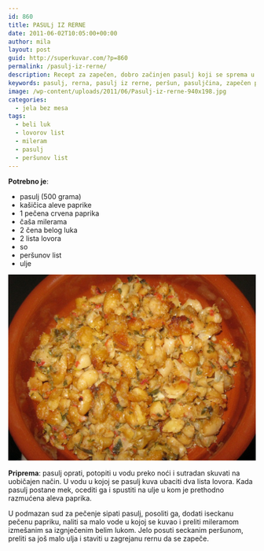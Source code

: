 ```yaml
---
id: 860
title: PASULj IZ RERNE
date: 2011-06-02T10:05:00+00:00
author: mila
layout: post
guid: http://superkuvar.com/?p=860
permalink: /pasulj-iz-rerne/
description: Recept za zapečen, dobro začinjen pasulj koji se sprema u vatrostalnim ili zemljanim sudovima. Koristi belim luk, i mileram. Pasulj na tafče.
keywords: pasulj, rerna, pasulj iz rerne, peršun, pasuljčina, zapečen pasulj, zapečen pasulj iz rerne, starinski pasulj, seljački pasulj, pasulj tafče, najbolji pasulj, stari pasulj recept
image: /wp-content/uploads/2011/06/Pasulj-iz-rerne-940x198.jpg
categories:
  - jela bez mesa
tags:
  - beli luk
  - lovorov list
  - mileram
  - pasulj
  - peršunov list
---
```

**Potrebno je**:

  * pasulj (500 grama)
  * kašičica aleve paprike
  * 1 pečena crvena paprika
  * čaša milerama
  * 2 čena belog luka
  * 2 lista lovora
  * so
  * peršunov list
  * ulje

![pasulj iz rerne](/wp-content/uploads/2011/06/Pasulj-iz-rerne-1024x768.jpg)

**Priprema**: pasulj oprati, potopiti u vodu preko noći i sutradan skuvati na uobičajen način. U vodu u kojoj se pasulj kuva ubaciti dva lista lovora. Kada pasulj postane mek, ocediti ga i spustiti na ulje u kom je prethodno razmućena aleva paprika.

U podmazan sud za pečenje sipati pasulj, posoliti ga, dodati iseckanu pečenu papriku, naliti sa malo vode u kojoj se kuvao i preliti mileramom izmešanim sa izgnječenim belim lukom. Jelo posuti seckanim peršunom, preliti sa još malo ulja i staviti u zagrejanu rernu da se zapeče.